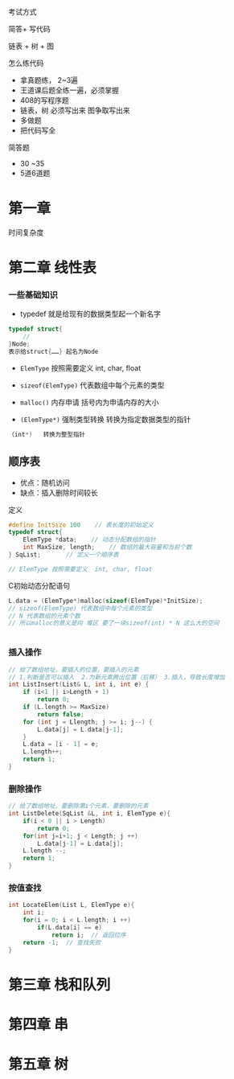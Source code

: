 考试方式

简答+ 写代码

链表 + 树 + 图

怎么练代码

* 拿真题练， 2~3遍
* 王道课后题全练一遍，必须掌握
* 408的写程序题
* 链表，树 必须写出来  图争取写出来
* 多做题
* 把代码写全



简答题

* 30 ~35
* 5道6道题  



# 第一章

时间复杂度





# 第二章 线性表

### 一些基础知识

* typedef   就是给现有的数据类型起一个新名字

```c
typedef struct{
	//
}Node;    
表示给struct{……} 起名为Node
```

* `ElemType` 按照需要定义  int, char, float

* `sizeof(ElemType)` 代表数组中每个元素的类型

* `malloc()` 内存申请 括号内为申请内存的大小

*  `(ElemType*)` 强制类型转换  转换为指定数据类型的指针

  ```c
  （int*)   转换为整型指针
  ```

  

## 顺序表

* 优点：随机访问
* 缺点：插入删除时间较长

定义

```c
#define InitSize 100	// 表长度的初始定义
typedef struct{
	ElemType *data;    // 动态分配数组的指针
    int MaxSize, length;	// 数组的最大容量和当前个数
} SqList;		// 定义一个顺序表

// ElemType 按照需要定义  int, char, float
```

C初始动态分配语句

```c
L.data = (ElemType*)malloc(sizeof(ElemType)*InitSize);
// sizeof(ElemType) 代表数组中每个元素的类型
// N 代表数组的元素个数
// 所以malloc的意义是向 堆区 要了一块sizeof(int) * N 这么大的空间
```

```

```



### 插入操作

```c
// 给了数组地址，要插入的位置，要插入的元素
// 1.判断是否可以插入  2.为新元素腾出位置（后移） 3.插入，导致长度增加
int ListInsert(List& L, int i, int e) {
	if (i<1 || i>Length + 1)
		return 0;
	if (L.length >= MaxSize)
		return false;
	for (int j = Llength; j >= i; j--) {
		L.data[j] = L.data[j-1];
	}
	L.data = [i - 1] = e;
	L.length++;
	return 1;
}
```



### 删除操作

```c
// 给了数组地址，要删除第i个元素，要删除的元素
int ListDelete(SqList &L, int i, ElemType e){
	if(i < 0 || i > Length)
        return 0;
    for(int j=i+1; j < Length; j ++)
        L.data[j-1] = L.data[j];
    L.length --;
    return 1;
}
```



### 按值查找

```c
int LocateElem(List L, ElemType e){
	int i;
    for(i = 0; i < L.length; i ++)
        if(L.data[i] == e)
            return i;  // 返回位序
    return -1;  // 查找失败
}
```





# 第三章 栈和队列





# 第四章 串





# 第五章 树

